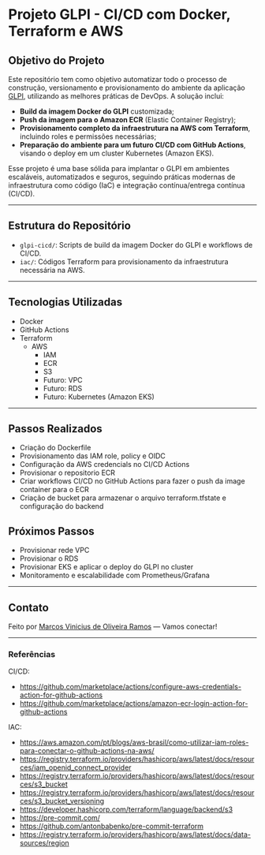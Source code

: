 # Projeto GLPI - CI/CD com Docker, Terraform e AWS

## Objetivo do Projeto

Este repositório tem como objetivo automatizar todo o processo de construção, versionamento e provisionamento do ambiente da aplicação [GLPI](https://glpi-project.org/), utilizando as melhores práticas de DevOps. A solução inclui:

- **Build da imagem Docker do GLPI** customizada;
- **Push da imagem para o Amazon ECR** (Elastic Container Registry);
- **Provisionamento completo da infraestrutura na AWS com Terraform**, incluindo roles e permissões necessárias;
- **Preparação do ambiente para um futuro CI/CD com GitHub Actions**, visando o deploy em um cluster Kubernetes (Amazon EKS).

Esse projeto é uma base sólida para implantar o GLPI em ambientes escaláveis, automatizados e seguros, seguindo práticas modernas de infraestrutura como código (IaC) e integração contínua/entrega contínua (CI/CD).

---

## Estrutura do Repositório

- `glpi-cicd/`: Scripts de build da imagem Docker do GLPI e workflows de CI/CD.
- `iac/`: Códigos Terraform para provisionamento da infraestrutura necessária na AWS.

---

## Tecnologias Utilizadas

- Docker
- GitHub Actions
- Terraform
  - AWS 
    - IAM
    - ECR
    - S3
    - Futuro: VPC
    - Futuro: RDS
    - Futuro: Kubernetes (Amazon EKS)

---

## Passos Realizados

- Criação do Dockerfile
- Provisionamento das IAM role, policy e OIDC
- Configuração da AWS credencials no CI/CD Actions
- Provisionar o repositorio ECR
- Criar workflows CI/CD no GitHub Actions para fazer o push da image container para o ECR
- Criação de bucket para armazenar o arquivo terraform.tfstate e configuração do backend

## Próximos Passos

- Provisionar rede VPC
- Provisionar o RDS
- Provisionar EKS e aplicar o deploy do GLPI no cluster
- Monitoramento e escalabilidade com Prometheus/Grafana

---

## Contato

Feito por [Marcos Vinicius de Oliveira Ramos](https://www.linkedin.com/in/marcosvoramos/) — Vamos conectar!

---

### Referências

CI/CD:

- https://github.com/marketplace/actions/configure-aws-credentials-action-for-github-actions
- https://github.com/marketplace/actions/amazon-ecr-login-action-for-github-actions

IAC:

- https://aws.amazon.com/pt/blogs/aws-brasil/como-utilizar-iam-roles-para-conectar-o-github-actions-na-aws/
- https://registry.terraform.io/providers/hashicorp/aws/latest/docs/resources/iam_openid_connect_provider
- https://registry.terraform.io/providers/hashicorp/aws/latest/docs/resources/s3_bucket
- https://registry.terraform.io/providers/hashicorp/aws/latest/docs/resources/s3_bucket_versioning
- https://developer.hashicorp.com/terraform/language/backend/s3
- https://pre-commit.com/
- https://github.com/antonbabenko/pre-commit-terraform
- https://registry.terraform.io/providers/hashicorp/aws/latest/docs/data-sources/region